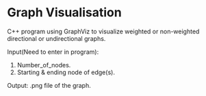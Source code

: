 # Graph Visualisation

C++ program using GraphViz to visualize weighted or non-weighted directional or undirectional graphs.

Input(Need to enter in program):
  1. Number_of_nodes.
  2. Starting & ending node of edge(s).

Output:
  .png file of the graph.

